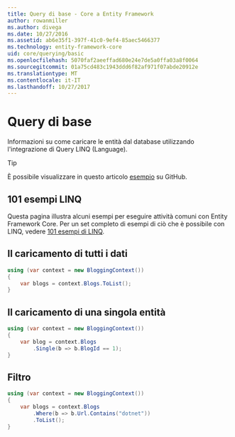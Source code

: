 ```yaml
---
title: Query di base - Core a Entity Framework
author: rowanmiller
ms.author: divega
ms.date: 10/27/2016
ms.assetid: ab6e35f1-397f-41c0-9ef4-85aec5466377
ms.technology: entity-framework-core
uid: core/querying/basic
ms.openlocfilehash: 5070faf2aeeffad680e24e7de5a0ffa03a8f0064
ms.sourcegitcommit: 01a75cd483c1943ddd6f82af971f07abde20912e
ms.translationtype: MT
ms.contentlocale: it-IT
ms.lasthandoff: 10/27/2017
---
```

# <a name="basic-queries"></a>Query di base

Informazioni su come caricare le entità dal database utilizzando l'integrazione di Query LINQ (Language).

> [!TIP]  
> È possibile visualizzare in questo articolo [esempio](https://github.com/aspnet/EntityFramework.Docs/tree/master/samples/core/Querying) su GitHub.

## <a name="101-linq-samples"></a>101 esempi LINQ

Questa pagina illustra alcuni esempi per eseguire attività comuni con Entity Framework Core. Per un set completo di esempi di ciò che è possibile con LINQ, vedere [101 esempi di LINQ](https://code.msdn.microsoft.com/101-LINQ-Samples-3fb9811b).

## <a name="loading-all-data"></a>Il caricamento di tutti i dati

<!-- [!code-csharp[Main](samples/core/Querying/Querying/Basics/Sample.cs)] -->
``` csharp
using (var context = new BloggingContext())
{
    var blogs = context.Blogs.ToList();
}
```

## <a name="loading-a-single-entity"></a>Il caricamento di una singola entità

<!-- [!code-csharp[Main](samples/core/Querying/Querying/Basics/Sample.cs)] -->
``` csharp
using (var context = new BloggingContext())
{
    var blog = context.Blogs
        .Single(b => b.BlogId == 1);
}
```

## <a name="filtering"></a>Filtro

<!-- [!code-csharp[Main](samples/core/Querying/Querying/Basics/Sample.cs)] -->
``` csharp
using (var context = new BloggingContext())
{
    var blogs = context.Blogs
        .Where(b => b.Url.Contains("dotnet"))
        .ToList();
}
```
